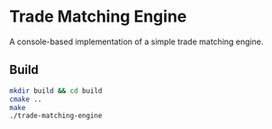 # Trade Matching Engine

A console-based implementation of a simple trade matching engine.

## Build

```bash
mkdir build && cd build
cmake ..
make
./trade-matching-engine
```
